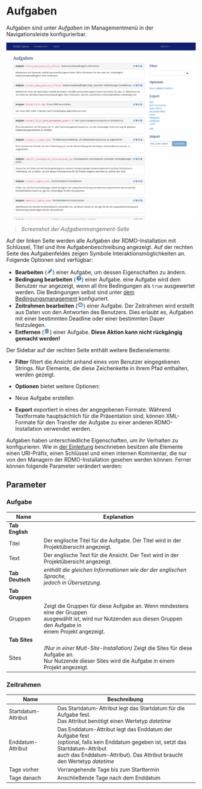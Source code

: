 # Aufgaben

Aufgaben sind unter *Aufgaben* im Managementmenü in der Navigationsleiste konfigurierbar.

![](../_static/img/screens/aufgaben.png)
> *Screenshot der Aufgabenmangement-Seite*

Auf der linken Seite werden alle Aufgaben der RDMO-Installation mit Schlüssel, Titel und ihre Aufgabenbeschreibung angezeigt. Auf der rechten Seite des Aufgabenfeldes zeigen Symbole Interaktionsmöglichkeiten an. Folgende Optionen sind verfügbar:


* **Bearbeiten** (![](../_static/img/icons/update.png)) einer Aufgabe, um dessen Eigenschaften zu ändern.
* **Bedingung bearbeiten** (![](../_static/img/icons/conditions.png)) einer Aufgabe. eine Aufgabe wird dem Benutzer nur angezeigt, wenn all ihre Bedingungen als `true` ausgewertet werden. Die Bedingungen selbst sind unter [dem Bedingungsmanagement](../conditions.html) konfiguriert.
* **Zeitrahmen bearbeiten** (![](../_static/img/icons/timeframe.png)) einer Aufgabe. Der Zeitrahmen wird erstellt aus Daten von den Antworten des Benutzers. Dies erlaubt es, Aufgaben mit einer bestimmten Deadline oder einer bestimmten Dauer festzulegen.
* **Entfernen** (![](../_static/img/icons/delete.png)) einer Aufgabe. **Diese Aktion kann nicht rückgängig gemacht werden!**

Der Sidebar auf der rechten Seite enthält weitere Bedienelemente:

* **Filter** filtert die Ansicht anhand eines vom Benutzer eingegebenen Strings. Nur Elemente, die diese Zeichenkette in ihrem Pfad enthalten, werden gezeigt.
* **Optionen** bietet weitere Optionen:

* Neue Aufgabe erstellen

* **Export** exportiert in eines der angegebenen Formate. Während Textformate hauptsächlich für die Präsentation sind, können XML-Formate für den Transfer der Aufgabe zu einer anderen RDMO-Installation verwendet werden.

Aufgaben haben unterschiedliche Eigenschaften, um ihr Verhalten zu konfigurieren. Wie in [der Einleitung](../index.html) beschrieben besitzen alle Elemente einen URI-Präfix, einen Schlüssel und einen internen Kommentar, die nur von den Managern der RDMO-Installation gesehen werden können. Ferner können folgende Parameter verändert werden:


## Parameter

### Aufgabe

|Name|Explanation|
|-|-|
|**Tab English**||
|Titel|Der englische Titel für die Aufgabe. Der Titel wird in der Projektübersicht angezeigt.|
|Text|Der englische Text für die Ansicht. Der Text wird in der Projektübersicht angezeigt.|
|**Tab Deutsch**|*enthält die gleichen Informationen wie der der englischen Sprache,<br>jedoch in Übersetzung.*|
|**Tab Gruppen**|
|Gruppen|Zeigt die Gruppen für diese Aufgabe an. Wenn mindestens eine der Gruppen<br> ausgewählt ist, wird nur Nutzenden aus diesen Gruppen den Aufgabe in<br> einem Projekt angezeigt.|
|**Tab Sites**|
|Sites| *(Nur in einer Mult-Site-Installation)* Zeigt die Sites für diese Aufgabe an.<br> Nur Nutzende dieser Sites wird die Aufgabe in einem Projekt angezeigt.|

### Zeitrahmen

|Name|Beschreibung|
|-|-|
|Startdatum-Attribut|Das Startdatum-Attribut legt das Startdatum für die Aufgabe fest.<br>Das Attribut benötigt einen Wertetyp *datetime*|
|Enddatum-Attribut|Das Enddatum-Attribut legt das Enddatum der Aufgabe fest<br>(optional, falls kein Enddatum gegeben ist, setzt das Startdatum-Attribut<br>auch das Enddatum-Attribut). Das Attribut braucht den Wertetyp *datetime*|
|Tage vorher|Vorrangehende Tage bis zum Starttermin|
|Tage danach|Anschließende Tage nach dem Enddatum|
